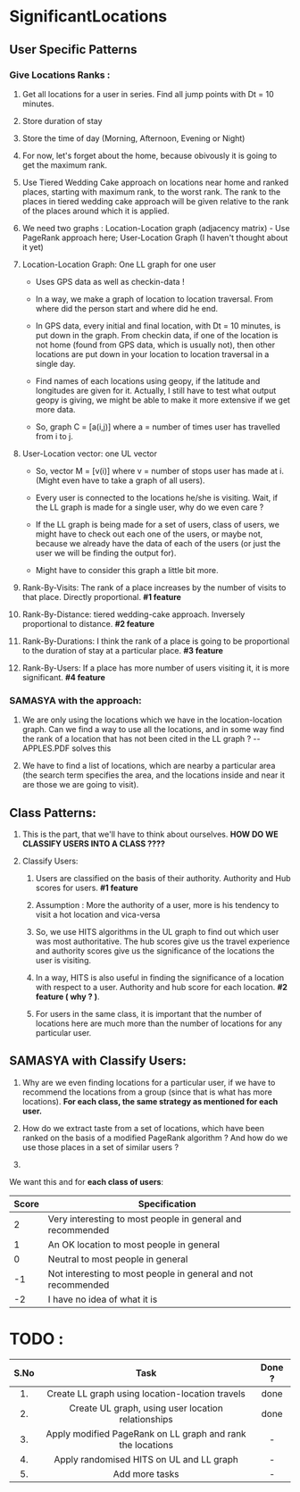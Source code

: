 # SignificantLocations

## User Specific Patterns

### Give Locations Ranks :

1. Get all locations for a user in series. Find all jump points with Dt = 10 minutes.

2. Store duration of stay

3. Store the time of day (Morning, Afternoon, Evening or Night)

4. For now, let's forget about the home, because obivously it is going to get the maximum rank.

5. Use Tiered Wedding Cake approach on locations near home and ranked places, starting with maximum rank, to the worst rank. The rank to the places in tiered wedding cake approach will be given relative to the rank of the places around which it is applied.

6. We need two graphs : Location-Location graph (adjacency matrix) - Use PageRank approach here; User-Location Graph (I haven't thought about it yet)

7. Location-Location Graph: One LL graph for one user

	* Uses GPS data as well as checkin-data !

	* In a way, we make a graph of location to location traversal. From where did the person start and where did he end.

	* In GPS data, every initial and final location, with Dt = 10 minutes, is put down in the graph. From checkin data, if one of the location is not home (found from GPS data, which is usually not), then other locations are put down in your location to location traversal in a single day.

	* Find names of each locations using geopy, if the latitude and longitudes are given for it. Actually, I still have to test what output geopy is giving, we might be able to make it more extensive if we get more data.

	* So, graph C = [a(i,j)] where a = number of times user has travelled from i to j.

8. User-Location vector: one UL vector

	* So, vector M = [v(i)] where v = number of stops user has made at i. (Might even have to take a graph of all users).

	* Every user is connected to the locations he/she is visiting. Wait, if the LL graph is made for a single user, why do we even care ?

	* If the LL graph is being made for a set of users, class of users, we might have to check out each one of the users, or maybe not, because we already have the data of each of the users (or just the user we will be finding the output for).

	* Might have to consider this graph a little bit more.

9. Rank-By-Visits: The rank of a place increases by the number of visits to that place. Directly proportional. <strong>#1 feature</strong>

10. Rank-By-Distance: tiered wedding-cake approach. Inversely proportional to distance. <strong>#2 feature</strong>

11. Rank-By-Durations: I think the rank of a place is going to be proportional to the duration of stay at a particular place. <strong>#3 feature</strong>

12. Rank-By-Users: If a place has more number of users visiting it, it is more significant. <strong>#4 feature</strong>

### SAMASYA with the approach:

1. We are only using the locations which we have in the location-location graph. Can we find a way to use all the locations, and in some way find the rank of a location that has not been cited in the LL graph ? -- APPLES.PDF solves this

2. We have to find a list of locations, which are nearby a particular area (the search term specifies the area, and the locations inside and near it are those we are going to visit).

## Class Patterns:

1. This is the part, that we'll have to think about ourselves. <strong>HOW DO WE CLASSIFY USERS INTO A CLASS ????</strong>

2. Classify Users:

	1. Users are classified on the basis of their authority. Authority and Hub scores for users. <strong>#1 feature</strong>

	2. Assumption : More the authority of a user, more is his tendency to visit a hot location and vica-versa

	3. So, we use HITS algorithms in the UL graph to find out which user was most authoritative. The hub scores give us the travel experience and authority scores give us the significance of the locations the user is visiting.

	4. In a way, HITS is also useful in finding the significance of a location with respect to a user. Authority and hub score for each location. <strong>#2 feature ( why ? )</strong>.

	5. For users in the same class, it is important that the number of locations here are much more than the number of locations for any particular user.

## SAMASYA with Classify Users:

1. Why are we even finding locations for a particular user, if we have to recommend the locations from a group (since that is what has more locations). <strong>For each class, the same strategy as mentioned for each user.</strong>

2. How do we extract taste from a set of locations, which have been ranked on the basis of a modified PageRank algorithm ? And how do we use those places in a set of similar users ?

3. 

We want this and for <strong>each class of users</strong>:

Score|Specification
---|---|
2|Very interesting to most people in general and recommended
1|An OK location to most people in general
0|Neutral to most people in general
-1|Not interesting to most people in general and not recommended
-2|I have no idea of what it is


# TODO :

S.No|Task|Done ?|
:---:|:---:|:---:|
1.|Create LL graph using location-location travels|done
2.|Create UL graph, using user location relationships|done
3.|Apply modified PageRank on LL graph and rank the locations|-
4.|Apply randomised HITS on UL and LL graph|-
5.|Add more tasks|-

